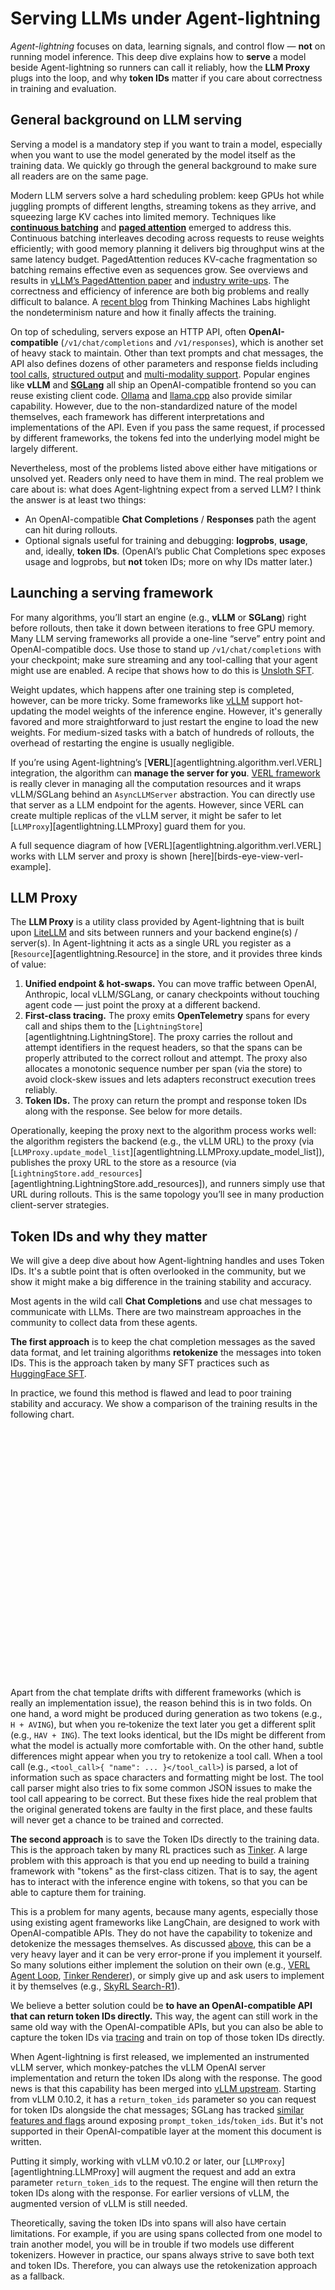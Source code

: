 # Serving LLMs under Agent-lightning

*Agent-lightning* focuses on data, learning signals, and control flow — **not** on running model inference. This deep dive explains how to **serve** a model beside Agent-lightning so runners can call it reliably, how the **LLM Proxy** plugs into the loop, and why **token IDs** matter if you care about correctness in training and evaluation.

## General background on LLM serving

Serving a model is a mandatory step if you want to train a model, especially when you want to use the model generated by the model itself as the training data. We quickly go through the general background to make sure all readers are on the same page.

Modern LLM servers solve a hard scheduling problem: keep GPUs hot while juggling prompts of different lengths, streaming tokens as they arrive, and squeezing large KV caches into limited memory. Techniques like [**continuous batching**](https://www.anyscale.com/blog/continuous-batching-llm-inference) and [**paged attention**](https://arxiv.org/abs/2309.06180) emerged to address this. Continuous batching interleaves decoding across requests to reuse weights efficiently; with good memory planning it delivers big throughput wins at the same latency budget. PagedAttention reduces KV-cache fragmentation so batching remains effective even as sequences grow. See overviews and results in [vLLM’s PagedAttention paper](https://arxiv.org/abs/2309.06180) and [industry write-ups](https://www.baseten.co/blog/continuous-vs-dynamic-batching-for-ai-inference/). The correctness and efficiency of inference are both big problems and really difficult to balance. A [recent blog](https://thinkingmachines.ai/blog/defeating-nondeterminism-in-llm-inference/) from Thinking Machines Labs highlight the nondeterminism nature and how it finally affects the training.

On top of scheduling, servers expose an HTTP API, often **OpenAI-compatible** (`/v1/chat/completions` and `/v1/responses`), which is another set of heavy stack to maintain. Other than text prompts and chat messages, the API also defines dozens of other parameters and response fields including [tool calls](https://platform.openai.com/docs/guides/function-calling), [structured output](https://platform.openai.com/docs/guides/structured-outputs) and [multi-modality support](https://platform.openai.com/docs/guides/images-vision). Popular engines like **vLLM** and [**SGLang**](https://github.com/sgl-project/sglang) all ship an OpenAI-compatible frontend so you can reuse existing client code. [Ollama](https://ollama.com/blog/openai-compatibility) and [llama.cpp](https://llama-cpp-python.readthedocs.io/en/latest/server/) also provide similar capability. However, due to the non-standardized nature of the model themselves, each framework has different interpretations and implementations of the API. Even if you pass the same request, if processed by different frameworks, the tokens fed into the underlying model might be largely different.

Nevertheless, most of the problems listed above either have mitigations or unsolved yet. Readers only need to have them in mind. The real problem we care about is: what does Agent-lightning expect from a served LLM? I think the answer is at least two things:

* An OpenAI-compatible **Chat Completions** / **Responses** path the agent can hit during rollouts.
* Optional signals useful for training and debugging: **logprobs**, **usage**, and, ideally, **token IDs**. (OpenAI’s public Chat Completions spec exposes usage and logprobs, but **not** token IDs; more on why IDs matter later.)

## Launching a serving framework

For many algorithms, you’ll start an engine (e.g., **vLLM** or **SGLang**) right before rollouts, then take it down between iterations to free GPU memory. Many LLM serving frameworks all provide a one-line “serve” entry point and OpenAI-compatible docs. Use those to stand up `/v1/chat/completions` with your checkpoint; make sure streaming and any tool-calling that your agent might use are enabled. A recipe that shows how to do this is [Unsloth SFT](../how-to/unsloth-sft.md).

Weight updates, which happens after one training step is completed, however, can be more tricky. Some frameworks like [vLLM](https://vllm.ai/) support hot-updating the model weights of the inference engine. However, it's generally favored and more straightforward to just restart the engine to load the new weights. For medium-sized tasks with a batch of hundreds of rollouts, the overhead of restarting the engine is usually negligible.

If you’re using Agent-lightning’s [**VERL**][agentlightning.algorithm.verl.VERL] integration, the algorithm can **manage the server for you**. [VERL framework](https://verl.readthedocs.io/en/v0.5.x/advance/agent_loop.html) is really clever in managing all the computation resources and it wraps vLLM/SGLang behind an `AsyncLLMServer` abstraction. You can directly use that server as a LLM endpoint for the agents. However, since VERL can create multiple replicas of the vLLM server, it might be safer to let [`LLMProxy`][agentlightning.LLMProxy] guard them for you.

A full sequence diagram of how [VERL][agentlightning.algorithm.verl.VERL] works with LLM server and proxy is shown [here][birds-eye-view-verl-example].

## LLM Proxy

The **LLM Proxy** is a utility class provided by Agent-lightning that is built upon [LiteLLM](https://docs.litellm.ai/) and sits between runners and your backend engine(s) / server(s). In Agent-lightning it acts as a single URL you register as a [`Resource`][agentlightning.Resource] in the store, and it provides three kinds of value:

1. **Unified endpoint & hot-swaps.** You can move traffic between OpenAI, Anthropic, local vLLM/SGLang, or canary checkpoints without touching agent code — just point the proxy at a different backend.
2. **First-class tracing.** The proxy emits **OpenTelemetry** spans for every call and ships them to the [`LightningStore`][agentlightning.LightningStore]. The proxy carries the rollout and attempt identifiers in the request headers, so that the spans can be properly attributed to the correct rollout and attempt. The proxy also allocates a monotonic sequence number per span (via the store) to avoid clock-skew issues and lets adapters reconstruct execution trees reliably.
3. **Token IDs.** The proxy can return the prompt and response token IDs along with the response. See below for more details.

Operationally, keeping the proxy next to the algorithm process works well: the algorithm registers the backend (e.g., the vLLM URL) to the proxy (via [`LLMProxy.update_model_list`][agentlightning.LLMProxy.update_model_list]), publishes the proxy URL to the store as a resource (via [`LightningStore.add_resources`][agentlightning.LightningStore.add_resources]), and runners simply use that URL during rollouts. This is the same topology you’ll see in many production client-server strategies.

## Token IDs and why they matter

We will give a deep dive about how Agent-lightning handles and uses Token IDs. It's a subtle point that is often overlooked in the community, but we show it might make a big difference in the training stability and accuracy.

Most agents in the wild call **Chat Completions** and use chat messages to communicate with LLMs. There are two mainstream approaches in the community to collect data from these agents.

**The first approach** is to keep the chat completion messages as the saved data format, and let training algorithms **retokenize** the messages into token IDs. This is the approach taken by many SFT practices such as [HuggingFace SFT](https://huggingface.co/docs/trl/sft_trainer).

In practice, we found this method is flawed and lead to poor training stability and accuracy. We show a comparison of the training results in the following chart.

<div style="height:400px">
<canvas data-chart='{
  "type": "line",
  "data": {
    "labels": [0.0, 32.0, 64.0, 96.0, 128.0, 160.0, 192.0, 224.0, 256.0, 288.0, 320.0, 352.0, 384.0, 416.0, 448.0, 480.0],
    "datasets": [
      {
        "label": "With Token IDs from Retokenization",
        "data": [0.49, 0.512, 0.54, 0.532, 0.54, 0.466, 0.328, 0.358, 0.348, 0.35, 0.346, 0.372, 0.346, 0.33, 0.346, 0.332],
        "spanGaps": true
      },
      {
        "label": "Retokenization (Run Again)",
        "data": [0.494, 0.526, 0.536, 0.554, 0.544, 0.556, 0.568, 0.552, 0.45, 0.466, 0.474, 0.47, 0.464, 0.476, 0.488, 0.432],
        "spanGaps": true
      },
      {
        "label": "With Token IDs from Engine",
        "data": [0.494, 0.522, 0.514, 0.538, 0.53, 0.564, 0.564, 0.586, 0.594, 0.604, 0.618, 0.584, 0.606, 0.558, 0.612, 0.588],
        "spanGaps": true
      }
    ]
  },
  "options": {
    "interaction": {
      "mode": "nearest",
      "intersect": false
    },
    "plugins": {
      "legend": {
        "display": true,
        "position": "top"
      },
      "title": {
        "display": true,
        "text": "Agent Training Results Comparison"
      }
    },
    "scales": {
      "x": {
        "title": {
          "display": true,
          "text": "Step"
        }
      },
      "y": {
        "title": {
          "display": true,
          "text": "Reward"
        }
      }
    }
  }
}'></canvas>
</div>

Apart from the chat template drifts with different frameworks (which is really an implementation issue), the reason behind this is in two folds. On one hand, a word might be produced during generation as two tokens (e.g., `H + AVING`), but when you re‑tokenize the text later you get a different split (e.g., `HAV + ING`). The text looks identical, but the IDs might be different from what the model is actually more comfortable with. On the other hand, subtle differences might appear when you try to retokenize a tool call. When a tool call (e.g., `<tool_call>{ "name": ... }</tool_call>`) is parsed, a lot of information such as space characters and formatting might be lost. The tool call parser might also tries to fix some common JSON issues to make the tool call appearing to be correct. But these fixes hide the real problem that the original generated tokens are faulty in the first place, and these faults will never get a chance to be trained and corrected.

**The second approach** is to save the Token IDs directly to the training data. This is the approach taken by many RL practices such as [Tinker](https://thinkingmachines.ai/tinker/). A large problem with this approach is that you end up needing to build a training framework with "tokens" as the first-class citizen. That is to say, the agent has to interact with the inference engine with tokens, so that you can be able to capture them for training.

This is a problem for many agents, because many agents, especially those using existing agent frameworks like LangChain, are designed to work with OpenAI-compatible APIs. They do not have the capability to tokenize and detokenize the messages themselves. As discussed [above](#general-background-on-llm-serving), this can be a very heavy layer and it can be very error-prone if you implement it yourself. So many solutions either implement the solution on their own (e.g., [VERL Agent Loop](https://github.com/volcengine/verl/blob/4da0d3d3188072772cb2ec817b3d6cf4a463821f/recipe/langgraph_agent/chat_model.py), [Tinker Renderer](https://github.com/thinking-machines-lab/tinker-cookbook/blob/34a6588d7055040c259985d98e71c0140b389ba7/tinker_cookbook/renderers.py)), or simply give up and ask users to implement it by themselves (e.g., [SkyRL Search-R1](https://novasky-ai.notion.site/skyrl-searchr1)).

We believe a better solution could be **to have an OpenAI-compatible API that can return token IDs directly.** This way, the agent can still work in the same old way with the OpenAI-compatible APIs, but you can also be able to capture the token IDs via [tracing](../tutorials/traces.md) and train on top of those token IDs directly.

When Agent-lightning is first released, we implemented an instrumented vLLM server, which monkey-patches the vLLM OpenAI server implementation and return the token IDs along with the response. The good news is that this capability has been merged into [vLLM upstream](https://github.com/vllm-project/vllm/pull/22587). Starting from vLLM 0.10.2, it has a `return_token_ids` parameter so you can request for token IDs alongside the chat messages; SGLang has tracked [similar features and flags](https://github.com/sgl-project/sglang/issues/2634) around exposing `prompt_token_ids`/`token_ids`. But it's not supported in their OpenAI-compatible layer at the moment this document is written.

Putting it simply, working with vLLM v0.10.2 or later, our [`LLMProxy`][agentlightning.LLMProxy] will augment the request and add an extra parameter `return_token_ids` to the request. The engine will then return the token IDs along with the response. For earlier versions of vLLM, the augmented version of vLLM is still needed.

Theoretically, saving the token IDs into spans will also have certain limitations. For example, if you are using spans collected from one model to train another model, you will be in trouble if two models use different tokenizers. However in practice, our spans always strive to save both text and token IDs. Therefore, you can always use the retokenization approach as a fallback.
